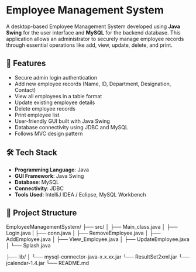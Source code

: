 # Employee Management System

A desktop-based Employee Management System developed using **Java Swing** for the user interface and **MySQL** for the backend database. This application allows an administrator to securely manage employee records through essential operations like add, view, update, delete, and print.

## 🔧 Features

- Secure admin login authentication
- Add new employee records (Name, ID, Department, Designation, Contact)
- View all employees in a table format
- Update existing employee details
- Delete employee records
- Print employee list
- User-friendly GUI built with Java Swing
- Database connectivity using JDBC and MySQL
- Follows MVC design pattern

## 🛠️ Tech Stack

- **Programming Language**: Java  
- **GUI Framework**: Java Swing  
- **Database**: MySQL  
- **Connectivity**: JDBC  
- **Tools Used**: IntelliJ IDEA / Eclipse, MySQL Workbench  

## 📁 Project Structure
EmployeeManagementSystem/
├── src/
│ ├── Main_class.java
│ ├── Login.java
| ├── conn.java
│ ├── RemoveEmployee.java
│ ├── AddEmployee.java
│ ├── View_Employee.java
│ ├── UpdateEmployee.java
│ └── Splash.java

├── lib/
│ └── mysql-connector-java-x.x.xx.jar
  └── ResultSet2xml.jar
  └── jcalendar-1.4.jar
└── README.md
